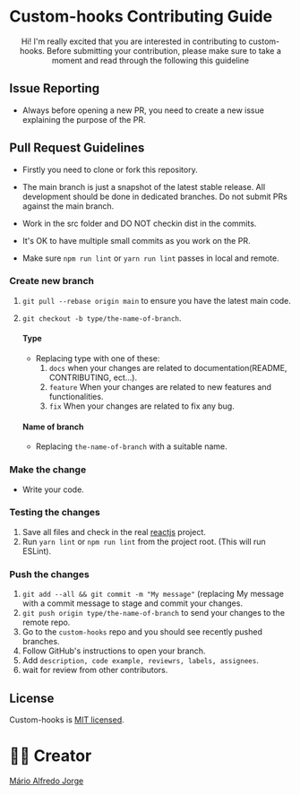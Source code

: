 # Custom-hooks Contributing Guide

<p align="center">Hi! I'm really excited that you are interested in contributing to custom-hooks. Before submitting your contribution, please make sure to take a moment and read through the following this guideline</p>

## Issue Reporting

- Always before opening a new PR, you need to create a new issue explaining the purpose of the PR.

## Pull Request Guidelines

- Firstly you need to clone or fork this repository.

- The main branch is just a snapshot of the latest stable release. All development should be done in dedicated branches. Do not submit PRs against the main branch.

- Work in the src folder and DO NOT checkin dist in the commits.

- It's OK to have multiple small commits as you work on the PR.

- Make sure `npm run lint` or `yarn run lint` passes in local and remote.

### Create new branch

1. `git pull --rebase origin main` to ensure you have the latest main code.
2. `git checkout -b type/the-name-of-branch`.

   #### Type

   - Replacing type with one of these:
     1. `docs` when your changes are related to documentation(README, CONTRIBUTING, ect...).
     2. `feature` When your changes are related to new features and functionalities.
     3. `fix` When your changes are related to fix any bug.

   #### Name of branch

   - Replacing `the-name-of-branch` with a suitable name.

### Make the change

- Write your code.

### Testing the changes

1. Save all files and check in the real <a href="https://reactjs.org/docs/getting-started.html">reactjs</a> project.
2. Run `yarn lint` or `npm run lint` from the project root. (This will run ESLint).

### Push the changes

1. `git add --all && git commit -m "My message"` (replacing My message with a commit message to stage and commit your changes.
2. `git push origin type/the-name-of-branch` to send your changes to the remote repo.
3. Go to the `custom-hooks` repo and you should see recently pushed branches.
4. Follow GitHub's instructions to open your branch.
5. Add `description, code example, reviewrs, labels, assignees`.
6. wait for review from other contributors.

## License

Custom-hooks is <a href="https://github.com/Mario-aj/custom-hooks/blob/main/LICENSE" target="blank">MIT licensed</a>.

# ✍🏻 Creator

<a href="https://github.com/Mario-aj">Mário Alfredo Jorge</a>
